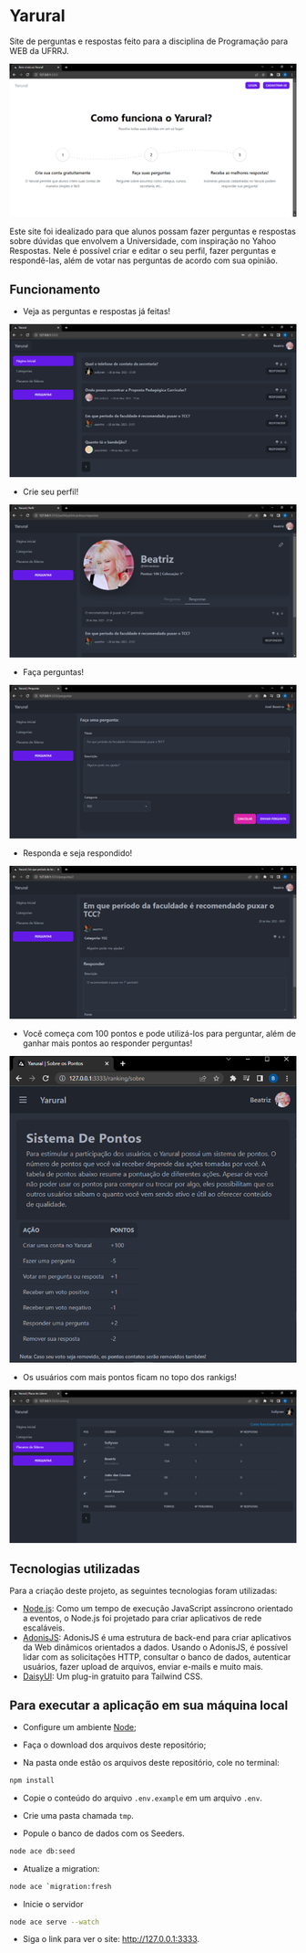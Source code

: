 # Yarural

Site de perguntas e respostas feito para a disciplina de Programação para WEB da UFRRJ.

![](images/yarural-home.PNG)

Este site foi idealizado para que alunos possam fazer perguntas e respostas sobre dúvidas que envolvem a Universidade, com inspiração no Yahoo Respostas. Nele é possível criar e editar o seu perfil, fazer perguntas e respondê-las, além de votar nas perguntas de acordo com sua opinião.

## Funcionamento

- Veja as perguntas e respostas já feitas!

![](images/yarural-home-logado.PNG)

- Crie seu perfil!

![](images/yarural-perfil.PNG)

- Faça perguntas!

![](images/yarural-perguntar.PNG)

- Responda e seja respondido!

![](images/yarural-responder.PNG)

- Você começa com 100 pontos e pode utilizá-los para perguntar, além de ganhar mais pontos ao responder perguntas!

![](images/yarural-pontos.PNG)

- Os usuários com mais pontos ficam no topo dos rankigs!

![](images/yarural-ranking.PNG)

## Tecnologias utilizadas

Para a criação deste projeto, as seguintes tecnologias foram utilizadas:

- [Node.js](https://nodejs.org/en): Como um tempo de execução JavaScript assíncrono orientado a eventos, o Node.js foi projetado para criar aplicativos de rede escaláveis.
- [AdonisJS](https://adonisjs.com/adonisjs-at-a-glance): AdonisJS é uma estrutura de back-end para criar aplicativos da Web dinâmicos orientados a dados. Usando o AdonisJS, é possível lidar com as solicitações HTTP, consultar o banco de dados, autenticar usuários, fazer upload de arquivos, enviar e-mails e muito mais.
- [DaisyUI](https://daisyui.com/): Um plug-in gratuito para Tailwind CSS. 

## Para executar a aplicação em sua máquina local

- Configure um ambiente [Node](https://nodejs.org/en);

- Faça o download dos arquivos deste repositório;

- Na pasta onde estão os arquivos deste repositório, cole no terminal:
```bash
npm install
```

- Copie o conteúdo do arquivo ```.env.example``` em um arquivo ```.env```.

- Crie uma pasta chamada ```tmp```.

- Popule o banco de dados com os Seeders.
```bash
node ace db:seed
```

- Atualize a migration:
```bash
node ace `migration:fresh
```

- Inicie o servidor
```bash
node ace serve --watch
```

- Siga o link para ver o site: http://127.0.0.1:3333.
